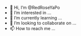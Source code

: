 - 👋 Hi, I’m @RedRoseYaPo
- 👀 I’m interested in ...
- 🌱 I’m currently learning ...
- 💞️ I’m looking to collaborate on ...
- 📫 How to reach me ...

<!---
RedRoseYaPo/RedRoseYaPo is a ✨ special ✨ repository because its `README.md` (this file) appears on your GitHub profile.
You can click the Preview link to take a look at your changes.
--->
